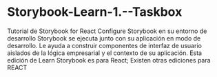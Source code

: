 # Storybook-Learn-1.--Taskbox
Tutorial de Storybook for React Configure Storybook en su entorno de desarrollo Storybook se ejecuta junto con su aplicación en modo de desarrollo. Le ayuda a construir componentes de interfaz de usuario aislados de la lógica empresarial y el contexto de su aplicación. Esta edición de Learn Storybook es para React; Existen otras ediciones para REACT
